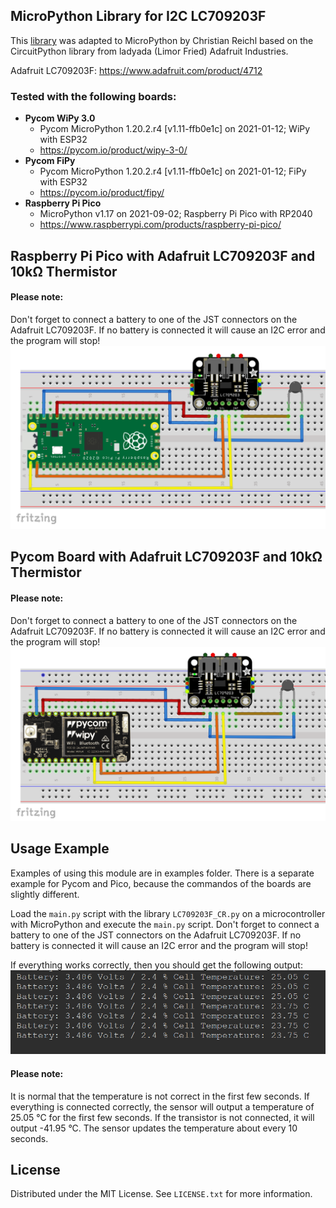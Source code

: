 ## MicroPython Library for I2C LC709203F

This <a href="https://github.com/chris-reichl/MicroPython_LC709203F" target="_blank">library</a> was adapted to MicroPython by Christian Reichl based on the CircuitPython library from ladyada (Limor Fried) Adafruit Industries.
<p>Adafruit LC709203F: <a href="https://www.adafruit.com/product/4712" target="_blank">https://www.adafruit.com/product/4712</a></p>

### Tested with the following boards:
<ul>
  <li><b>Pycom WiPy 3.0</b>
    <ul>
      <li>Pycom MicroPython 1.20.2.r4 [v1.11-ffb0e1c] on 2021-01-12; WiPy with ESP32</li>
      <li><a href="https://pycom.io/product/wipy-3-0/" target="_blank">https://pycom.io/product/wipy-3-0/</a></li>
    </ul>
  </li>
  <li><b>Pycom FiPy</b>
    <ul>
      <li>Pycom MicroPython 1.20.2.r4 [v1.11-ffb0e1c] on 2021-01-12; FiPy with ESP32</li>
      <li><a href="https://pycom.io/product/fipy/" target="_blank">https://pycom.io/product/fipy/</a></li>
    </ul>
  </li>
  <li><b>Raspberry Pi Pico</b>
    <ul>
      <li>MicroPython v1.17 on 2021-09-02; Raspberry Pi Pico with RP2040</li>
      <li><a href="https://www.raspberrypi.com/products/raspberry-pi-pico/" target="_blank">https://www.raspberrypi.com/products/raspberry-pi-pico/</a></li>
    </ul>
  </li>
</ul>

## Raspberry Pi Pico with Adafruit LC709203F and 10kΩ Thermistor
#### Please note: 
Don't forget to connect a battery to one of the JST connectors on the Adafruit LC709203F. If no battery is connected it will cause an I2C error and the program will stop!
![Raspberry Pi Pico with Adafruit LC709203F and 10kΩ Thermistor](https://github.com/chris-reichl/MicroPython_LC709203F/blob/main/pictures/Raspberry_Pi_Pico_Adafruit_LC709203F_Thermistor.PNG?raw=true)

## Pycom Board with Adafruit LC709203F and 10kΩ Thermistor
#### Please note: 
Don't forget to connect a battery to one of the JST connectors on the Adafruit LC709203F. If no battery is connected it will cause an I2C error and the program will stop!
![Pycom Board with Adafruit LC709203F and 10kΩ Thermistor](https://github.com/chris-reichl/MicroPython_LC709203F/blob/main/pictures/Pycom_WiPy_Adafruit_LC709203F_Thermistor.PNG?raw=true)

<!-- Usage Example -->
## Usage Example
Examples of using this module are in examples folder. There is a separate example for Pycom and Pico, because the commandos of the boards are slightly different.

Load the `main.py` script with the library `LC709203F_CR.py` on a microcontroller with MicroPython and execute the `main.py` script.
Don't forget to connect a battery to one of the JST connectors on the Adafruit LC709203F. If no battery is connected it will cause an I2C error and the program will stop!

If everything works correctly, then you should get the following output:
![output](https://github.com/chris-reichl/MicroPython_LC709203F/blob/main/pictures/output.png?raw=true)

#### Please note: 
It is normal that the temperature is not correct in the first few seconds. If everything is connected correctly, the sensor will output a temperature of 25.05 °C for the first few seconds. If the transistor is not connected, it will output -41.95 °C. The sensor updates the temperature about every 10 seconds.


## License

Distributed under the MIT License. See `LICENSE.txt` for more information.
